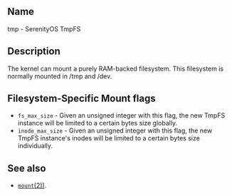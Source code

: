 ## Name

tmp - SerenityOS TmpFS

## Description

The kernel can mount a purely RAM-backed filesystem.
This filesystem is normally mounted in /tmp and /dev.

## Filesystem-Specific Mount flags

- `fs_max_size` - Given an unsigned integer with this flag, the new TmpFS instance will be
    limited to a certain bytes size globally.
- `inode_max_size` - Given an unsigned integer with this flag, the new TmpFS instance's inodes will be
    limited to a certain bytes size individually.

## See also

* [`mount`(2))](help://man/2/mount).
